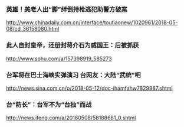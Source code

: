 ### 英雄！美老人出“脚”绊倒持枪逃犯助警方破案
http://www.chinadaily.com.cn/interface/toutiaonew/1020961/2018-05-08/cd_36158080.html
### 此人自封皇帝，还册封蒋介石为威国王：后被抓获
http://www.sohu.com/a/157398919_585273
### 台军将在巴士海峡实弹演习 台网友：大陆“武统”吧
http://news.sina.com.cn/o/2018-05-12/doc-ihamfahw7829987.shtml
### 台“防长”：台军不为“台独”而战
http://news.ifeng.com/a/20180508/58188681_0.shtml